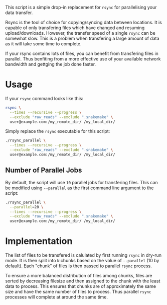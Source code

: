 This script is a simple drop-in replacement for `rsync` for parallelising your data transfer.

Rsync is the tool of choice for copying/syncing data between locations.
It is capable of only transfering files which have changed and resuming upload/downloads.
However, the transfer speed of a single `rsync` can be somewhat slow.
This is a problem when transfering a large amount of data as it will take some time to complete.

If your rsync contains lots of files, you can benefit from transfering files in parallel.
Thus benfiting from a more effective use of your available network bandwidth and gettging the job done faster.

# Usage

If your `rsync` command looks like this:

```bash
rsync \
  --times --recursive --progress \
  --exclude "raw_reads" --exclude ".snakemake" \
  user@example.com:/my_remote_dir/ /my_local_dir/
```

Simply replace the `rsync` executable for this script:

```bash
./rsync_parallel \
  --times --recursive --progress \
  --exclude "raw_reads" --exclude ".snakemake" \
  user@example.com:/my_remote_dir/ /my_local_dir/
```

## Number of Parallel Jobs

By default, the script will use `10` parallel jobs for transfering files.
This can be modified using `--parallel` as the first command line argument to the script:

```bash
./rsync_parallel \
  --parallel=20 \
  --times --recursive --progress \
  --exclude "raw_reads" --exclude ".snakemake" \
  user@example.com:/my_remote_dir/ /my_local_dir/
```

# Implementation

The list of files to be transfered is calulated by first running `rsync` in dry-run mode.
It is then split into `N` chunks based on the value of `--parallel` (10 by default).
Each "chunk" of files is then passed to parallel `rsync` process.

To ensure a more balanced distribution of files among chunks, files are sorted by decreasing filesize and then assigned to the chunk with the least data to process.
This ensures that chunks are of approximately the same size and have the same number of files to process.
Thus parallel `rsync` processes will complete at around the same time.
